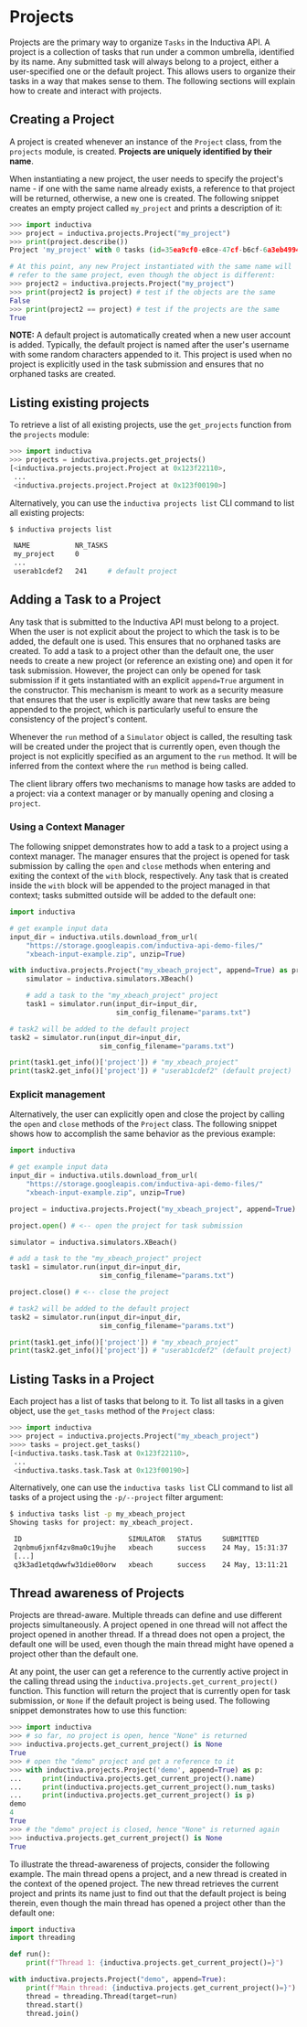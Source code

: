 # Projects

Projects are the primary way to organize `Tasks` in the Inductiva API.
A project is a collection of tasks that run under a common umbrella, identified
by its name. Any submitted task will always belong to a project, either a
user-specified one or the default project. This allows users to organize their
tasks in a way that makes sense to them.
The following sections will explain how to create and interact with projects.

## Creating a Project

A project is created whenever an instance of the `Project` class, from the
`projects` module, is created. **Projects are uniquely identified by their name**.

When instantiating a new project, the user needs to specify the project's name -
if one with the same name already exists, a reference to that project
will be returned, otherwise, a new one is created. The following snippet
creates an empty project called `my_project` and prints a description of it:

```python
>>> import inductiva
>>> project = inductiva.projects.Project("my_project")
>>> print(project.describe())
Project 'my_project' with 0 tasks (id=35ea9cf0-e8ce-47cf-b6cf-6a3eb4994d98)

# At this point, any new Project instantiated with the same name will
# refer to the same project, even though the object is different:
>>> project2 = inductiva.projects.Project("my_project")
>>> print(project2 is project) # test if the objects are the same
False
>>> print(project2 == project) # test if the projects are the same
True
```

**NOTE:** A default project is automatically created when a new user account is added.
Typically, the default project is named after the user's username with some random
characters appended to it. This project is used when no project is explicitly used
in the task submission and ensures that no orphaned tasks are created.

## Listing existing projects

To retrieve a list of all existing projects, use the `get_projects` function
from the `projects` module:

```python
>>> import inductiva
>>> projects = inductiva.projects.get_projects()
[<inductiva.projects.project.Project at 0x123f22110>,
 ...
 <inductiva.projects.project.Project at 0x123f00190>]
```

Alternatively, you can use the `inductiva projects list` CLI command to list
all existing projects:

```bash
$ inductiva projects list

 NAME           NR_TASKS
 my_project     0
 ...
 userab1cdef2   241     # default project
```

## Adding a Task to a Project

Any task that is submitted to the Inductiva API must belong to a project.
When the user is not explicit about the project to which the task is to be added,
the default one is used. This ensures that no orphaned tasks are created.
To add a task to a project other than the default one, the user needs to create
a new project (or reference an existing one) and open it for task submission. However,
the project can only be opened for task submission if it gets instantiated with
an explicit `append=True` argument in the constructor. This mechanism is
meant to work as a security measure that ensures that the user is explicitly aware
that new tasks are being appended to the project, which is particularly useful
to ensure the consistency of the project's content.

Whenever the `run` method of a `Simulator` object is called, the resulting task
will be created under the project that is currently open, even though the project
is not explicitly specified as an argument to the `run` method. It will be inferred
from the context where the `run` method is being called.

The client library offers two mechanisms to manage how tasks are added to a
project: via a context manager or by manually opening and closing a `project`.

### Using a Context Manager

The following snippet demonstrates how to add a task to a project using a context
manager. The manager ensures that the project is opened for task submission
by calling the `open` and `close` methods when entering and exiting the context
of the `with` block, respectively. Any task that is created inside the `with` block
will be appended to the project managed in that context; tasks submitted outside
will be added to the default one:

```python
import inductiva

# get example input data
input_dir = inductiva.utils.download_from_url(
    "https://storage.googleapis.com/inductiva-api-demo-files/"
    "xbeach-input-example.zip", unzip=True)

with inductiva.projects.Project("my_xbeach_project", append=True) as project:
    simulator = inductiva.simulators.XBeach()

    # add a task to the "my_xbeach_project" project
    task1 = simulator.run(input_dir=input_dir,
                          sim_config_filename="params.txt")

# task2 will be added to the default project
task2 = simulator.run(input_dir=input_dir,
                      sim_config_filename="params.txt")

print(task1.get_info()['project']) # "my_xbeach_project"
print(task2.get_info()['project']) # "userab1cdef2" (default project)
```

### Explicit management

Alternatively, the user can explicitly open and close the project by calling
the `open` and `close` methods of the `Project` class. The following
snippet shows how to accomplish the same behavior as the previous example:

```python
import inductiva

# get example input data
input_dir = inductiva.utils.download_from_url(
    "https://storage.googleapis.com/inductiva-api-demo-files/"
    "xbeach-input-example.zip", unzip=True)

project = inductiva.projects.Project("my_xbeach_project", append=True)

project.open() # <-- open the project for task submission

simulator = inductiva.simulators.XBeach()

# add a task to the "my_xbeach_project" project
task1 = simulator.run(input_dir=input_dir,
                      sim_config_filename="params.txt")

project.close() # <-- close the project

# task2 will be added to the default project
task2 = simulator.run(input_dir=input_dir,
                      sim_config_filename="params.txt")

print(task1.get_info()['project']) # "my_xbeach_project"
print(task2.get_info()['project']) # "userab1cdef2" (default project)

```

## Listing Tasks in a Project

Each project has a list of tasks that belong to it. To list all tasks in a given
object, use the `get_tasks` method of the `Project` class:

```python
>>> import inductiva
>>> project = inductiva.projects.Project("my_xbeach_project")
>>>> tasks = project.get_tasks()
[<inductiva.tasks.task.Task at 0x123f22110>,
 ...
 <inductiva.tasks.task.Task at 0x123f00190>]
```

Alternatively, one can use the `inductiva tasks list` CLI command to list all
tasks of a project using the `-p/--project` filter argument:

```bash
$ inductiva tasks list -p my_xbeach_project
Showing tasks for project: my_xbeach_project.

 ID                          SIMULATOR   STATUS     SUBMITTED          STARTED            COMPUTATION TIME     RESOURCE TYPE
 2qnbmu6jxnf4zv8ma0c19ujhe   xbeach      success    24 May, 15:31:37   24 May, 15:31:45   0:00:01              GCP c2-standard-4
 [...]
 q3k3ad1etqdwwfw31die00orw   xbeach      success    24 May, 13:11:21   24 May, 13:11:21   0:00:06              GCP c2-standard-4

```

## Thread awareness of Projects

Projects are thread-aware. Multiple threads can define and use different
projects simultaneously. A project opened in one thread will not affect the
project opened in another thread. If a thread does not open a project, the default
one will be used, even though the main thread might have opened a project other
than the default one.

At any point, the user can get a reference to the currently active project in
the calling thread using the `inductiva.projects.get_current_project()` function.
This function will return the project that is currently open for task submission,
or `None` if the default project is being used. The following snippet demonstrates
how to use this function:

```python
>>> import inductiva
>>> # so far, no project is open, hence "None" is returned
>>> inductiva.projects.get_current_project() is None
True
>>> # open the "demo" project and get a reference to it
>>> with inductiva.projects.Project('demo', append=True) as p:
...     print(inductiva.projects.get_current_project().name)
...     print(inductiva.projects.get_current_project().num_tasks)
...     print(inductiva.projects.get_current_project() is p)
demo
4
True
>>> # the "demo" project is closed, hence "None" is returned again
>>> inductiva.projects.get_current_project() is None
True
```

To illustrate the thread-awareness of projects, consider the following example.
The main thread opens a project, and a new thread is created in the context of the
opened project. The new thread retrieves the current project and prints its name
just to find out that the default project is being therein, even though
the main thread has opened a project other than the default one:

```python
import inductiva
import threading

def run():
    print(f"Thread 1: {inductiva.projects.get_current_project()=}")

with inductiva.projects.Project("demo", append=True):
    print(f"Main thread: {inductiva.projects.get_current_project()=}")
    thread = threading.Thread(target=run)
    thread.start()
    thread.join()
```
